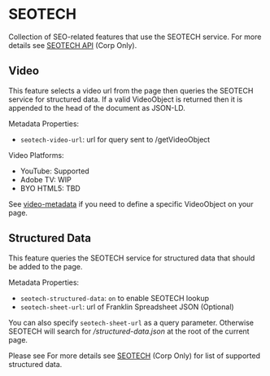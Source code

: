 # SEOTECH

Collection of SEO-related features that use the SEOTECH service.
For more details see [SEOTECH API](https://wiki.corp.adobe.com/display/seoteam/SEOTECH+API) (Corp Only).

## Video

This feature selects a video url from the page then queries the SEOTECH service for structured data.
If a valid VideoObject is returned then it is appended to the head of the document as JSON-LD.

Metadata Properties:

- `seotech-video-url`: url for query sent to /getVideoObject

Video Platforms:

- YouTube: Supported
- Adobe TV: WIP
- BYO HTML5: TBD

See [video-metadata](../../blocks/video-metadata/) if you need to define a specific VideoObject on your page.

## Structured Data

This feature queries the SEOTECH service for structured data that should be added to the page.

Metadata Properties:

- `seotech-structured-data`: `on` to enable SEOTECH lookup
- `seotech-sheet-url`: url of Franklin Spreadsheet JSON (Optional)

You can also specify `seotech-sheet-url` as a query parameter.
Otherwise SEOTECH will search for _/structured-data.json_ at the root of the current page.

Please see For more details see [SEOTECH](https://wiki.corp.adobe.com/display/seoteam/SEOTECH+API) (Corp Only) for list of supported structured data.

